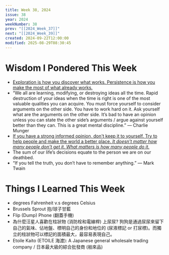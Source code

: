 ```yaml
---
title: Week 38, 2024
issue: 38
year: 2024
weekNumber: 38
prev: "[[2024_Week_37]]"
next: "[[2024_Week_39]]"
created: 2024-09-22T12:00:00
modified: 2025-08-29T08:30:45
---
```


# Wisdom I Pondered This Week

* [Exploration is how you discover what works. Persistence is how you make the most of what already works.](https://jamesclear.com/3-2-1/september-12-2024)
* “We all are learning, modifying, or destroying ideas all the time. Rapid destruction of your ideas when the time is right is one of the most valuable qualities you can acquire. You must force yourself to consider arguments on the other side. You have to work hard on it. Ask yourself what are the arguments on the other side. It’s bad to have an opinion unless you can state the other side’s arguments / argue against yourself better than they can. This is a great mental discipline.” — Charlie Munger
* [If you have a strong informed opinion, don't keep it to yourself. Try to help people and make the world a better place. _It doesn't matter how many people don't get it. What matters is how many people do it._](https://tim.blog/2008/12/31/things-ive-learned-and-loved-in-2008/)
* The sum of our life’s decisions equate to the person we are on our deathbed.
* “If you tell the truth, you don’t have to remember anything.” — Mark Twain

# Things I Learned This Week

* degrees Fahrenheit v.s degrees Celsius
* Brussels Sprout 抱/球子甘藍
* Flip (Dump) Phone (翻蓋手機)
* 為什麼汪星人喜歡在柱狀物 (消防栓和電線桿) 上尿尿? 狗狗是通過尿尿來留下自己的氣味、佔地盤、標明自己的身份和地位的 (尿液標記 or 打尿標)。而獨立的柱狀物可以標記的面積最大，最容易表現自己。
* Etoile Kaito (ETOILE 海渡): A Japanese general wholesale trading company / 日本最大級的綜合批發商 (舶來品)
